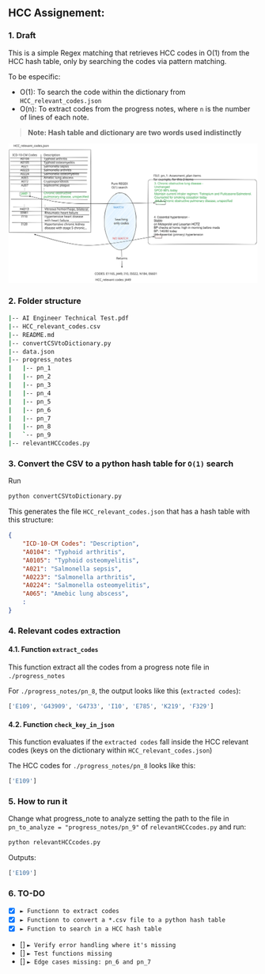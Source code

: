 ## HCC Assignement:

### 1. Draft
This is a simple Regex matching that retrieves HCC codes in O(1) from the HCC hash table, only by searching the codes via pattern matching.

To be especific:
- O(1): To search the code within the dictionary from `HCC_relevant_codes.json`
- O(n): To extract codes from the progress notes, where `n` is the number of lines of each note.

> **Note: Hash table and dictionary are two words used indistinctly**

<img src="./draft.svg" />

### 2. Folder structure
```sh
|-- AI Engineer Technical Test.pdf
|-- HCC_relevant_codes.csv
|-- README.md
|-- convertCSVtoDictionary.py
|-- data.json
|-- progress_notes
|   |-- pn_1
|   |-- pn_2
|   |-- pn_3
|   |-- pn_4
|   |-- pn_5
|   |-- pn_6
|   |-- pn_7
|   |-- pn_8
|   `-- pn_9
|-- relevantHCCcodes.py
```

### 3. Convert the CSV to a python hash table for `O(1)` search

Run
```sh
python convertCSVtoDictionary.py
```

This generates the file `HCC_relevant_codes.json` that has a hash table with this structure:
```json
{
    "ICD-10-CM Codes": "Description",
    "A0104": "Typhoid arthritis",
    "A0105": "Typhoid osteomyelitis",
    "A021": "Salmonella sepsis",
    "A0223": "Salmonella arthritis",
    "A0224": "Salmonella osteomyelitis",
    "A065": "Amebic lung abscess",
    :
}
```

### 4. Relevant codes extraction
#### 4.1. Function `extract_codes`
This function extract all the codes from a progress note file in `./progress_notes`

For `./progress_notes/pn_8`, the output looks like this (`extracted codes`):
```sh
['E109', 'G43909', 'G4733', 'I10', 'E785', 'K219', 'F329']
```
#### 4.2. Function `check_key_in_json`
This function evaluates if the `extracted codes` fall inside the HCC relevant codes (keys on the dictionary within `HCC_relevant_codes.json`)

The HCC codes for `./progress_notes/pn_8` looks like this:
```sh
['E109']
```

### 5. How to run it
Change what progress_note to analyze setting the path to the file in `pn_to_analyze = "progress_notes/pn_9"` of `relevantHCCcodes.py` and run:

```sh
python relevantHCCcodes.py
```
Outputs: 
```sh
['E109']
```

### 6. TO-DO
- [X] `► Functionn to extract codes`
- [X] `► Functionn to convert a *.csv file to a python hash table`
- [X] `► Function to search in a HCC hash table`
- [] `► Verify error handling where it's missing`
- [] `► Test functions missing`
- [] `► Edge cases missing: pn_6 and pn_7`
